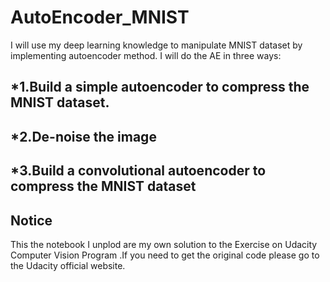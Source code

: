 # AutoEncoder_MNIST
I will use my deep learning knowledge to manipulate MNIST dataset by implementing autoencoder method.
I will do the AE in three ways: 
## *1.Build a simple autoencoder to compress the MNIST dataset.
## *2.De-noise the image 
## *3.Build a convolutional autoencoder to compress the MNIST dataset

## Notice
  This the notebook I unplod are my own solution to the Exercise on Udacity Computer Vision Program .If you need to get the original code please go to the Udacity official website.
